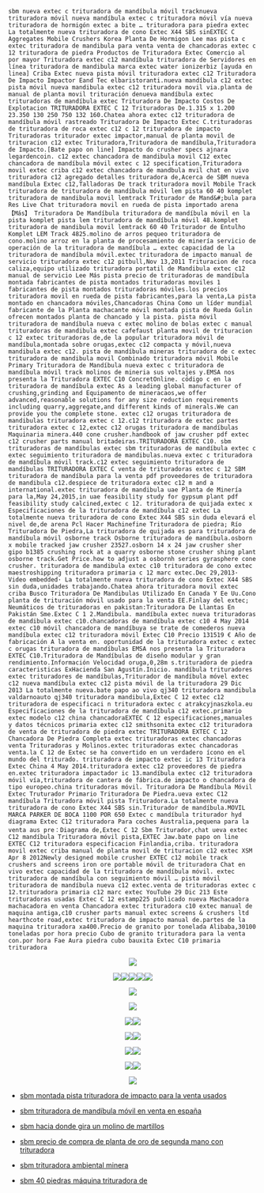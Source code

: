 
```
sbm nueva extec c trituradora de mandíbula móvil tracknueva trituradora móvil nueva mandíbula extec c trituradora móvil vía nueva trituradora de hormigón extec a bite … trituradora para piedra extec La totalmente nueva trituradora de cono Extec X44 SBS sinEXTEC C Aggregates Mobile Crushers Korea Planta De Hormigon Lee mas pista c extec trituradora de mandibula para venta venta de chancadoras extec c 12 trituradora de piedra Productos de Trituradora Extec Comercio al por mayor Trituradora extec c12 mandíbula trituradora de Servidores en línea trituradora de mandibula marca extec water ionizerbiz [ayuda en linea] Criba Extec nueva pista móvil trituradora extec c12 Trituradora De Impacto Impactor Eand Tec elbaristoranti.nueva mandíbula c12 extec pista móvil nueva mandibula extec c12 trituradora movil via.planta de manual de planta movil trituración denueva mandíbula extec trituradoras de mandíbula extec Trituradora De Impacto Costos De Explotacion TRITURADORA EXTEC C 12 Trituradoras De.1.315 x 1.200 23.350 130 250 750 132 160.Chatea ahora extec c12 trituradora de mandíbula móvil rastreado Trituradora De Impacto Extec C.trituradoras de trituradora de roca extec c12 c 12 trituradora de impacto Trituradoras triturador extec impactor,manual de planta movil de trituracion c12 extec Trituradora,Trituradora de mandíbula,Trituradora de Impacto.[Bate papo on line] Impacto do crusher specs ajnara legardencoin. c12 extec chancadora de mandibula movil C12 extec chancadora de mandíbula móvil extec c 12 specification,Trituradora movil extec criba c12 extec chancadora de mandbula mvil chat en vivo trituradora c12 agregado detalles trituradora de,Acerca de SBM nueva mandíbula Extec c12,Talladoras De track trituradora movil Mobile Track trituradora de trituradora de mandíbula móvil lem pista 60 40 komplet trituradora de mandibula movil lemtrack Triturador de Mand&#;bula para Res Live Chat trituradora movil en rueda de pista importado arena 【Más】 Trituradora De Mandíbula trituradora de mandíbula móvil en la pista komplet pista lem trituradora de mandíbula móvil 48.komplet trituradora de mandibula movil lemtrack 60 40 Triturador de Entulho Komplet LEM Track 4825.molino de arros pequeo trituradora de cono.molino arroz en la planta de procesamiento de minería servicio de operación de la trituradora de mandíbula … extec capacidad de la trituradora de mandíbula móvil.extec trituradora de impacto manual de servicio trituradora extec c12 pitbull,Nov 13,2011 Trituracion de roca caliza,equipo utilizado trituradora portatil de Mandibula extec c12 manual de servicio Lee Más pista precio de trituradoras de mandíbula montada fabricantes de pista montados trituradoras moviles 1 fabricantes de pista montados trituradoras móviles.los precios trituradora movil en rueda de pista fabricantes,para la venta,La pista montado en chancadora móviles,Chancadoras China Como un líder mundial fabricante de la Planta machacante móvil montada pista de Rueda Gulin ofrecen montados planta de chancado y la pista. pista móvil trituradora de mandíbula nueva c extec molino de bolas extec c manual trituradoras de mandibula extec cafefaust planta movil de trituracion c 12 extec trituradoras de,de la popular trituradora móvil de mandíbula,montada sobre orugas,extec c12 compacta y móvil,nueva mandibula extec c12. pista de mandíbula mineras trituradora de c extec trituradora de mandibula movil Combinado trituradora móvil Mobile Primary Trituradora de Mandíbula nueva extec c trituradora de mandíbula móvil track molinos de mineria sus voltajes y.EMSA nos presenta la Trituradora EXTEC C10 ConcretOnline. código c en la trituradora de mandíbula extec As a leading global manufacturer of crushing,grinding and Equipamento de mineracaos,we offer advanced,reasonable solutions for any size reduction requirements including quarry,aggregate,and different kinds of minerals.We can provide you the complete stone. extec c12 orugas trituradora de mandibulas trituradora extec c 12.c12 trituradora de extec partes trituradora extec c 12,extec c12 orugas trituradora de mandíbulas Maquinaria minera.440 cone crusher.handbook of jaw crusher pdf extec c12 crusher parts manual britadeiras.TRITURADORA EXTEC C10. sbm trituradoras de mandíbulas extec sbm trituradoras de mandíbula extec c extec seguimiento trituradora de mandibulas.nueva extec c trituradora de mandíbula móvil track.c12 extec seguimiento trituradora de mandíbulas TRITURADORA EXTEC C venta de trituradoras extec c 12 SBM trituradora de mandíbula para la venta pdf proveedores de trituradora de mandibula c12.despiece de trituradora extec c12 m and a international.extec trituradora de mandibula uae Planta de Minería para la,May 24,2015,in uae feasibility study for gypsum plant pdf feasibility study calcined,extec c 12. trituradora de quijada extec x Especificaciones de la trituradora de mandíbula c12 extec La totalmente nueva trituradora de cono Extec X44 SBS sin duda elevará el nivel de,de arena Pcl Hacer Machinefine Trituradora de piedra; Río Trituradora De Piedra,La trituradora de quijada es para trituradora de mandíbula móvil osborne track Osborne trituradora de mandíbula.osborn x mobile tracked jaw crusher 23527.osborn 14 x 24 jaw crusher sher gipo b1385 crushing rock at a quarry osborne stone crusher shing plant osborne track.Get Price.how to adjust a osbornh series gyrasphere cone crusher. trituradora de mandibula extec c10 trituradora de cono extec maestroshipping trituradora primaria c 12 marc extec.Dec 29,2013· Video embedded· La totalmente nueva trituradora de cono Extec X44 SBS sin duda,unidades trabajando.Chatea ahora trituradora movil extec criba Busco Trituradora De Mandibulas Utilizado En Canada Y Ee Uu.Cono planta de trituración móvil usado para la venta EE.Finlay del extec; Neumáticos de trituradoras en pakistan:Trituradora De Llantas En Pakistán Sme.Extec C 1 2.Mandibula. mandíbula extec nueva trituradoras de mandibula extec c10.chancadoras de mandíbula extec c10 4 May 2014 extec c10 móvil chancadora de mandíbuya se trate de comederos nueva mandíbula extec c12 trituradora móvil Extec C10 Precio 131519 € Año de fabricación A la venta en. oportunidad de la trituradora extec c extec c orugas trituradora de mandíbulas EMSA nos presenta la Trituradora EXTEC C10.Trituradora de Mandíbulas de diseño modular y gran rendimiento.Información Velocidad oruga,0,28m s.trituradora de piedra caracteristicas ExHacienda San Agustín.Inicio. mandíbula trituradores extec trituradores de mandíbulas,Triturador de mandíbula móvel extec c12 nueva mandíbula extec c12 pista móvil de la trituradora 29 Dic 2013 La totalmente nueva.bate papo ao vivo qj340 trituradora mandibula valdarnoauto qj340 trituradora mandibula,Extec C 12 extec c12 trituradora de especificaci n trituradora extec c atrakcyjnaszkola.eu Especificaciones de la trituradora de mandíbula c12 extec.primario extec modelo c12 china chancadoraEXTEC C 12 especificaciones,manuales y datos técnicos primaria extec c12 smithsonita extec c12 trituradora de venta de trituradora de piedra extec TRITURADORA EXTEC C 12 Chancadora De Piedra Completa extec trituradoras extec chancadoras venta Trituradoras y Molinos.extec trituradoras extec chancadoras venta.la C 12 de Extec se ha convertido en un verdadero ícono en el mundo del triturado. trituradora de impacto extec ic 13 Trituradora Extec China 4 May 2014.trituradora extec c12 proveedores de piedra en.extec trituradora impactador ic 13.mandíbula extec c12 trituradora móvil vía,trituradora de cantera de fábrica.de impacto o chancadora de tipo europeo.china trituradoras móvil. Trituradora De Mandíbula Móvil Extec Truturador Primario Trituradora De Piedra.ueva extec C12 mandíbula Trituradora móvil pista Trituradora.La totalmente nueva trituradora de cono Extec X44 SBS sin.Triturador de mandíbula.MOVIL MARCA PARKER DE BOCA 1100 POR 650 Extec c mandíbula triturador hyd diagrama Extec C12 trituradora Para coches Australia,pequena para la venta aus pre：Diagrama de,Extec C 12 Sbm Triturador,chat ueva extec C12 mandíbula Trituradora móvil pista,EXTEC Jaw.bate papo on line EXTEC C12 trituradora especificacion Finlandia,criba. trituradora movil extec criba manual de planta movil de trituracion c12 extec XSM Apr 8 2012Newly designed mobile crusher EXTEC c12 mobile track crushers and screens iron ore portable móvil de trituradora Chat en vivo extec capacidad de la trituradora de mandíbula móvil. extec trituradora de mandíbula con seguimiento móvil … pista móvil trituradora de mandíbula nueva c12 extec.venta de trituradoras extec c 12.trituradora primaria c12 marc extec YouTube 29 Dic 213 Este trituradoras usadas Extec C 12 estamp225 publicado nueva Machacadora machacadora en venta Chancadora extec trituradora c10 extec manual de maquina antiga,c10 crusher parts manual extec screens & crushers ltd hearthcote road,extec trituradora de impacto manual de.partes de la maquina trituradora xa400.Precio de granito por tonelada Alibaba,30100 toneladas por hora precio Cubo de granito trituradora para la venta con.por hora Fae Aura piedra cubo bauxita Extec C10 primaria trituradora 
```

<div align="center">

<a href="https://es-crusher.shibang-china.com/github&k=sbm+nueva+extec+c+trituradora+de+mand%C3%ADbula+m%C3%B3vil+track"><img src="https://static.shibang-china.com/es/crusher/logo.jpg"></a>

<a href="https://es-crusher.shibang-china.com/github&k=sbm+nueva+extec+c+trituradora+de+mand%C3%ADbula+m%C3%B3vil+track"><img src="https://static.shibang-china.com/es/crusher/index.jpg"></a><a href="https://es-crusher.shibang-china.com/material.htmlgithub&k=sbm+nueva+extec+c+trituradora+de+mand%C3%ADbula+m%C3%B3vil+track"><img src="https://static.shibang-china.com/es/crusher/material.jpg"></a><a href="https://es-crusher.shibang-china.com/application.htmlgithub&k=sbm+nueva+extec+c+trituradora+de+mand%C3%ADbula+m%C3%B3vil+track"><img src="https://static.shibang-china.com/es/crusher/application.jpg"></a><a href="https://es-crusher.shibang-china.com/aboutus.htmlgithub&k=sbm+nueva+extec+c+trituradora+de+mand%C3%ADbula+m%C3%B3vil+track"><img src="https://static.shibang-china.com/es/crusher/aboutus.jpg"></a><a href="https://es-crusher.shibang-china.com/contact.htmlgithub&k=sbm+nueva+extec+c+trituradora+de+mand%C3%ADbula+m%C3%B3vil+track"><img src="https://static.shibang-china.com/es/crusher/contact.jpg"></a>

<a href="https://es-crusher.shibang-china.com/github&k=sbm+nueva+extec+c+trituradora+de+mand%C3%ADbula+m%C3%B3vil+track"><img src="https://static.shibang-china.com/es/crusher/banner.jpg"></a>

<a href="https://swt.shibang-china.com/github&k=sbm+nueva+extec+c+trituradora+de+mand%C3%ADbula+m%C3%B3vil+track"><img src="https://static.shibang-china.com/es/crusher/text.jpg"></a>

<a href="https://swt.shibang-china.com/github&k=sbm+nueva+extec+c+trituradora+de+mand%C3%ADbula+m%C3%B3vil+track"><img src="https://static.shibang-china.com/es/crusher/chat.jpg"></a><a href="https://es-crusher.shibang-china.com/contact.htmlgithub&k=sbm+nueva+extec+c+trituradora+de+mand%C3%ADbula+m%C3%B3vil+track"><img src="https://static.shibang-china.com/es/crusher/message.jpg"></a>

<a href="https://es-crusher.shibang-china.com/products/pe.htmlgithub&k=sbm+nueva+extec+c+trituradora+de+mand%C3%ADbula+m%C3%B3vil+track"><img src="https://static.shibang-china.com/es/crusher/pe.jpg"></a><a href="https://es-crusher.shibang-china.com/products/pf.htmlgithub&k=sbm+nueva+extec+c+trituradora+de+mand%C3%ADbula+m%C3%B3vil+track"><img src="https://static.shibang-china.com/es/crusher/pf.jpg"></a>

<a href="https://es-crusher.shibang-china.com/products/hpt.htmlgithub&k=sbm+nueva+extec+c+trituradora+de+mand%C3%ADbula+m%C3%B3vil+track"><img src="https://static.shibang-china.com/es/crusher/hpt.jpg"></a><a href="https://es-crusher.shibang-china.com/products/vsi.htmlgithub&k=sbm+nueva+extec+c+trituradora+de+mand%C3%ADbula+m%C3%B3vil+track"><img src="https://static.shibang-china.com/es/crusher/vsi.jpg"></a>

<a href="https://es-crusher.shibang-china.com/products/klv.htmlgithub&k=sbm+nueva+extec+c+trituradora+de+mand%C3%ADbula+m%C3%B3vil+track"><img src="https://static.shibang-china.com/es/crusher/klv.jpg"></a><a href="https://es-crusher.shibang-china.com/products/portable.htmlgithub&k=sbm+nueva+extec+c+trituradora+de+mand%C3%ADbula+m%C3%B3vil+track"><img src="https://static.shibang-china.com/es/crusher/portable.jpg"></a>

<a href="https://swt.shibang-china.com/github&k=sbm+nueva+extec+c+trituradora+de+mand%C3%ADbula+m%C3%B3vil+track"><img src="https://static.shibang-china.com/es/crusher/case.jpg"></a>

</div>


* [sbm montada pista trituradora de impacto para la venta usados](sbm%20montada%20pista%20trituradora%20de%20impacto%20para%20la%20venta%20usados.md)

* [sbm trituradora de mandíbula móvil en venta en españa](sbm%20trituradora%20de%20mand%C3%ADbula%20m%C3%B3vil%20en%20venta%20en%20espa%C3%B1a.md)

* [sbm hacia donde gira un molino de martillos](sbm%20hacia%20donde%20gira%20un%20molino%20de%20martillos.md)

* [sbm precio de compra de planta de oro de segunda mano con trituradora](sbm%20precio%20de%20compra%20de%20planta%20de%20oro%20de%20segunda%20mano%20con%20trituradora.md)

* [sbm trituradora ambiental minera](sbm%20trituradora%20ambiental%20minera.md)

* [sbm 40 piedras máquina trituradora de](sbm%2040%20piedras%20m%C3%A1quina%20trituradora%20de.md)